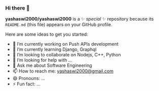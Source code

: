 ### Hi there 👋


**yashaswi2000/yashaswi2000** is a ✨ _special_ ✨ repository because its `README.md` (this file) appears on your GitHub profile.

Here are some ideas to get you started:

- 🔭 I’m currently working on Push APIs development
- 🌱 I’m currently learning Django, Graphql
- 👯 I’m looking to collaborate on Nodejs, C++, Python
- 🤔 I’m looking for help with ...
- 💬 Ask me about Software Engineering
- 📫 How to reach me: yashaswi2000@gmail.com
- 😄 Pronouns: ...
- ⚡ Fun fact: ...


